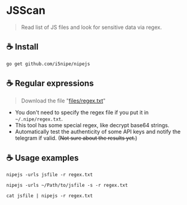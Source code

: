 # JSScan

> Read list of JS files and look for sensitive data via regex. 


## ☕ Install
```bash
go get github.com/i5nipe/nipejs
```

## ☕ Regular expressions
> Download the file "[files/regex.txt](https://github.com/i5nipe/nipejs/blob/master/files/regex.txt)"

- You don't need to specify the regex file if you put it in `~/.nipe/regex.txt`.
- This tool has some special regex, like decrypt base64 strings.
- Automatically test the authenticity of some API keys and notify the telegram if valid. (~~Not sure about the results yet.~~)

## ☕ Usage examples

```
nipejs -urls jsfile -r regex.txt

nipejs -urls ~/Path/to/jsfile -s -r regex.txt

cat jsfile | nipejs -r regex.txt
```
